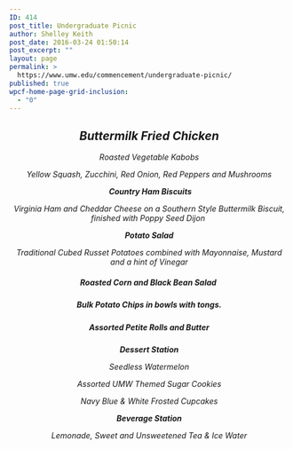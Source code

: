 ```yaml
---
ID: 414
post_title: Undergraduate Picnic
author: Shelley Keith
post_date: 2016-03-24 01:50:14
post_excerpt: ""
layout: page
permalink: >
  https://www.umw.edu/commencement/undergraduate-picnic/
published: true
wpcf-home-page-grid-inclusion:
  - "0"
---
```

<h2 style="text-align: center"><em>Buttermilk Fried Chicken</em></h2>
<p style="text-align: center"><em>Roasted Vegetable Kabobs
</em></p>
<p style="text-align: center"><em>Yellow Squash, Zucchini, Red Onion, Red Peppers and Mushrooms</em></p>
<p style="text-align: center"> <strong><em>Country Ham Biscuits</em></strong></p>
<p style="text-align: center"><em>Virginia Ham and Cheddar Cheese on a Southern Style Buttermilk Biscuit, finished with Poppy Seed Dijon </em></p>
<p style="text-align: center"><strong><em>Potato Salad</em></strong></p>
<p style="text-align: center"><em>Traditional Cubed Russet Potatoes combined with Mayonnaise, Mustard and a hint of Vinegar</em></p>

<h5 style="text-align: center"><em>Roasted Corn and Black Bean Salad  </em></h5>
<h5 style="text-align: center"><em>Bulk Potato Chips in bowls with tongs.</em></h5>
<h5 style="text-align: center"><em>Assorted Petite Rolls and Butter</em></h5>
<p style="text-align: center"><strong><em>Dessert Station
</em></strong></p>
<p style="text-align: center"><em>Seedless Watermelon</em></p>
<p style="text-align: center"><em>Assorted UMW Themed Sugar Cookies</em></p>
<p style="text-align: center"><em>Navy Blue &amp; White Frosted Cupcakes</em></p>
<p style="text-align: center"><strong><em>Beverage Station</em></strong></p>
<p style="text-align: center"><em>Lemonade, Sweet and Unsweetened Tea &amp; Ice Water</em></p>
